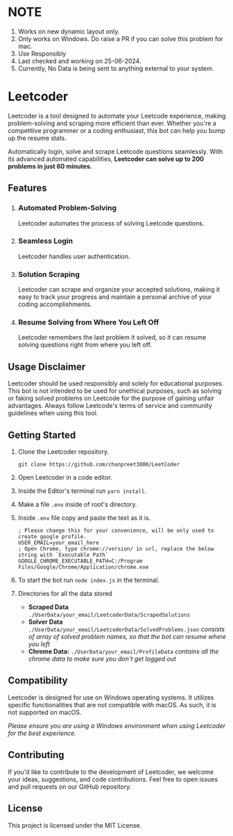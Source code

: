 
# NOTE
1) Works on new dynamic layout only.
2) Only works on Windows. Do raise a PR if you can solve this problem for mac.
3) Use Responsibly
4) Last checked and working on 25-06-2024.
5) Currently, No Data is being sent to anything external to your system.

# Leetcoder

Leetcoder is a tool designed to automate your Leetcode experience, making problem-solving and scraping more efficient than ever. Whether you're a competitive programmer or a coding enthusiast, this bot can help
you bump up the resume stats.

Automatically login, solve and scrape Leetcode questions seamlessly. With its advanced automated capabilities, **Leetcoder can solve up to 200 problems in just 60 minutes.**

## Features

1. ### Automated Problem-Solving
   Leetcoder automates the process of solving Leetcode questions.

2. ### Seamless Login
   Leetcoder handles user authentication.

3. ### Solution Scraping
   Leetcoder can scrape and organize your accepted solutions, making it easy to track your progress and maintain a
   personal archive of your coding accomplishments.

4. ### Resume Solving from Where You Left Off
   Leetcoder remembers the last problem it solved, so it can resume solving questions right from where you left off.

## Usage Disclaimer

Leetcoder should be used responsibly and solely for educational purposes. This bot is not intended to be used for
unethical purposes, such as solving or faking solved problems on Leetcode for the purpose of gaining unfair advantages.
Always follow Leetcode\'s terms of service and community guidelines when using this tool.

## Getting Started

1. Clone the Leetcoder repository.
   ```
   git clone https://github.com/chanpreet3000/LeetCoder
   ```

2. Open Leetcoder in a code editor.
3. Inside the Editor's terminal run `yarn install`.
4. Make a file `.env` inside of root's directory.
5. Inside `.env` file copy and paste the text as it is.
   ```text
   ; Please change this for your convenience, will be only used to create google profile.
   USER_EMAIL=your_email_here
   ; Open Chrome, type chrome://version/ in url, replace the below string with `Executable Path`
   GOOGLE_CHROME_EXECUTABLE_PATH=C:/Program Files/Google/Chrome/Application/chrome.exe
   ```
6. To start the bot run `node index.js` in the terminal.
7. Directories for all the data stored
    - **Scraped Data** `./UserData/your_email/LeetcoderData/ScrapedSolutions`
    - **Solver Data** `./UserData/your_email/LeetcoderData/SolvedProblems.json`
      *consists of array of solved problem names, so that the bot can resume where you left*
    - **Chrome Data:** `./UserData/your_email/ProfileData` *contains all the chrome data to make sure you don't get
      logged out*

## Compatibility

Leetcoder is designed for use on Windows operating systems. It utilizes specific functionalities that are not compatible
with macOS. As such, it is not supported on macOS.

*Please ensure you are using a Windows environment when using Leetcoder for the best experience.*

## Contributing

If you'd like to contribute to the development of Leetcoder, we welcome your ideas, suggestions, and code contributions.
Feel free to open issues and pull requests on our GitHub repository.

## License

This project is licensed under the MIT License.
